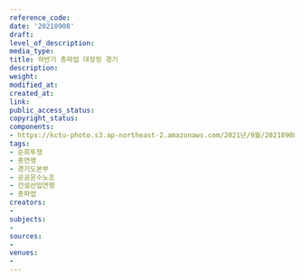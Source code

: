 ```yaml
---
reference_code: 
date: '20210908'
draft: 
level_of_description: 
media_type: 
title: 하반기 총파업 대장정 경기
description: 
weight: 
modified_at: 
created_at: 
link: 
public_access_status: 
copyright_status: 
components:
- https://kctu-photo.s3.ap-northeast-2.amazonaws.com/2021년/9월/20210908-하반기+총파업+대장정+경기_순회투쟁_총연맹_경기도본부_공공운수노조_건설산업연맹_총파업/404078_61545_4650+(1).jpg
tags:
- 순회투쟁
- 총연맹
- 경기도본부
- 공공운수노조
- 건설산업연맹
- 총파업
creators:
- 
subjects:
- 
sources:
- 
venues:
- 
---
```

